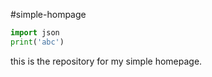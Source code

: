 #simple-hompage

```py
import json
print('abc')
```

this is the repository for my simple homepage.
